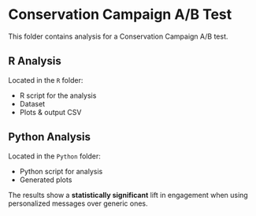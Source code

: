 # Conservation Campaign A/B Test

This folder contains analysis for a Conservation Campaign A/B test.

## R Analysis
Located in the `R` folder:
- R script for the analysis
- Dataset
- Plots & output CSV

## Python Analysis
Located in the `Python` folder:
- Python script for analysis
- Generated plots

The results show a **statistically significant** lift in engagement when using personalized messages over generic ones.

